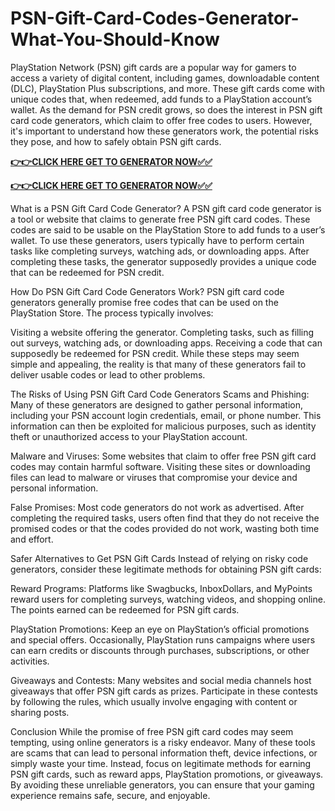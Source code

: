 # PSN-Gift-Card-Codes-Generator-What-You-Should-Know

PlayStation Network (PSN) gift cards are a popular way for gamers to access a variety of digital content, including games, downloadable content (DLC), PlayStation Plus subscriptions, and more. These gift cards come with unique codes that, when redeemed, add funds to a PlayStation account’s wallet. As the demand for PSN credit grows, so does the interest in PSN gift card code generators, which claim to offer free codes to users. However, it's important to understand how these generators work, the potential risks they pose, and how to safely obtain PSN gift cards.

[**👉👉CLICK HERE GET TO GENERATOR NOW✅✅**](https://free24.raj-solution.com/free-psn-gift-card/)

[**👉👉CLICK HERE GET TO GENERATOR NOW✅✅**](https://free24.raj-solution.com/free-psn-gift-card/)


What is a PSN Gift Card Code Generator?
A PSN gift card code generator is a tool or website that claims to generate free PSN gift card codes. These codes are said to be usable on the PlayStation Store to add funds to a user’s wallet. To use these generators, users typically have to perform certain tasks like completing surveys, watching ads, or downloading apps. After completing these tasks, the generator supposedly provides a unique code that can be redeemed for PSN credit.

How Do PSN Gift Card Code Generators Work?
PSN gift card code generators generally promise free codes that can be used on the PlayStation Store. The process typically involves:

Visiting a website offering the generator.
Completing tasks, such as filling out surveys, watching ads, or downloading apps.
Receiving a code that can supposedly be redeemed for PSN credit.
While these steps may seem simple and appealing, the reality is that many of these generators fail to deliver usable codes or lead to other problems.

The Risks of Using PSN Gift Card Code Generators
Scams and Phishing: Many of these generators are designed to gather personal information, including your PSN account login credentials, email, or phone number. This information can then be exploited for malicious purposes, such as identity theft or unauthorized access to your PlayStation account.

Malware and Viruses: Some websites that claim to offer free PSN gift card codes may contain harmful software. Visiting these sites or downloading files can lead to malware or viruses that compromise your device and personal information.

False Promises: Most code generators do not work as advertised. After completing the required tasks, users often find that they do not receive the promised codes or that the codes provided do not work, wasting both time and effort.

Safer Alternatives to Get PSN Gift Cards
Instead of relying on risky code generators, consider these legitimate methods for obtaining PSN gift cards:

Reward Programs: Platforms like Swagbucks, InboxDollars, and MyPoints reward users for completing surveys, watching videos, and shopping online. The points earned can be redeemed for PSN gift cards.

PlayStation Promotions: Keep an eye on PlayStation’s official promotions and special offers. Occasionally, PlayStation runs campaigns where users can earn credits or discounts through purchases, subscriptions, or other activities.

Giveaways and Contests: Many websites and social media channels host giveaways that offer PSN gift cards as prizes. Participate in these contests by following the rules, which usually involve engaging with content or sharing posts.

Conclusion
While the promise of free PSN gift card codes may seem tempting, using online generators is a risky endeavor. Many of these tools are scams that can lead to personal information theft, device infections, or simply waste your time. Instead, focus on legitimate methods for earning PSN gift cards, such as reward apps, PlayStation promotions, or giveaways. By avoiding these unreliable generators, you can ensure that your gaming experience remains safe, secure, and enjoyable.
